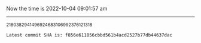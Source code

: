 Now the time is 2022-10-04 09:01:57 am

---

<small>2180382941496924683106992376121318</small>

```txt
Latest commit SHA is: f856e611856cbbd561b4acd2527b77db44637dac
```
